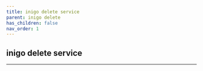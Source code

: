 ```yaml
---
title: inigo delete service
parent: inigo delete
has_children: false
nav_order: 1
---
```


## inigo delete service
---